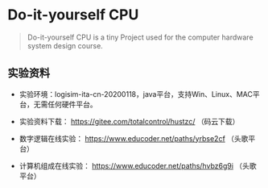 # Do-it-yourself CPU

> Do-it-yourself CPU is a tiny Project used for the computer hardware system design course.

## 实验资料
- 实验环境：logisim-ita-cn-20200118，java平台，支持Win、Linux、MAC平台，无需任何硬件平台。

- 实验资料下载：   https://gitee.com/totalcontrol/hustzc/  （码云下载）

- 数字逻辑在线实验： https://www.educoder.net/paths/yrbse2cf  （头歌平台）

- 计算机组成在线实验： https://www.educoder.net/paths/hvbz6g9i  （头歌平台）
